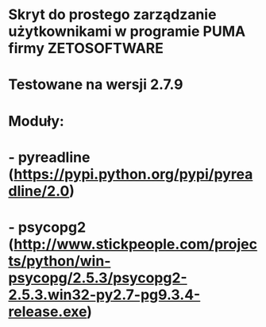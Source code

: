 # Skryt do prostego zarządzanie użytkownikami w programie PUMA firmy ZETOSOFTWARE
# Testowane na wersji 2.7.9
# Moduły:
# - pyreadline (https://pypi.python.org/pypi/pyreadline/2.0)
# - psycopg2 (http://www.stickpeople.com/projects/python/win-psycopg/2.5.3/psycopg2-2.5.3.win32-py2.7-pg9.3.4-release.exe) 
